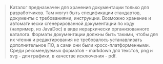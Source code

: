 >Каталог предназначен для хранения документации только для разработчиков. Там могут быть спецификации стандартов, документы с требованиями, инструкции. Возможно хранение и автоматически сгенерированной документации по коду (например, из JavaDoc) в виде иерархически организованного каталога. Форматы документации должны быть такими, чтобы для их чтения и редактирования не требовалось устанавливать дополнительное ПО, а сами они были кросс-платформенными. Среди рекомендуемых форматов - markdown для текстов, png и svg - для графики, в качестве исключения - pdf. 
